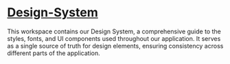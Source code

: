 # [Design-System]()

This workspace contains our Design System, a comprehensive guide to the styles, fonts, and UI components used throughout our application. It serves as a single source of truth for design elements, ensuring consistency across different parts of the application.
